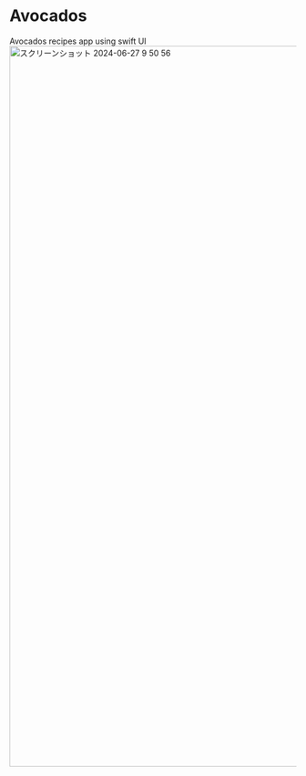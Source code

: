 # Avocados
Avocados recipes app using swift UI
<img width="1266" alt="スクリーンショット 2024-06-27 9 50 56" src="https://github.com/zack1191/Avocados/assets/33972911/8204e8d6-9d12-4c5e-a608-7cf1c6fe8972">
